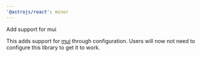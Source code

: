```yaml
---
'@astrojs/react': minor
---
```


Add support for mui

This adds support for [mui](https://mui.com/) through configuration. Users will now not need to configure this library to get it to work.
